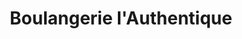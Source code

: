 ---
title: "Boulangerie l'Authentique"
url: /saintes/boulangerie-lauthentique/
shop: boulangerie
---